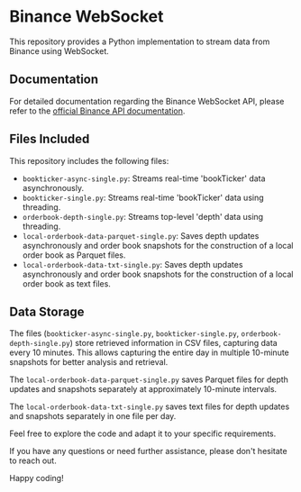 # Binance WebSocket

This repository provides a Python implementation to stream data from Binance using WebSocket.

## Documentation

For detailed documentation regarding the Binance WebSocket API, please refer to the [official Binance API documentation](https://binance-docs.github.io/apidocs/spot/en/#introduction).

## Files Included

This repository includes the following files:

- `bookticker-async-single.py`: Streams real-time 'bookTicker' data asynchronously.
- `bookticker-single.py`: Streams real-time 'bookTicker' data using threading.
- `orderbook-depth-single.py`: Streams top-level 'depth' data using threading.
- `local-orderbook-data-parquet-single.py`: Saves depth updates asynchronously and order book snapshots for the construction of a local order book as Parquet files.
- `local-orderbook-data-txt-single.py`: Saves depth updates asynchronously and order book snapshots for the construction of a local order book as text files.

## Data Storage

The files (`bookticker-async-single.py`, `bookticker-single.py`, `orderbook-depth-single.py`) store retrieved information in CSV files, capturing data every 10 minutes. This allows capturing the entire day in multiple 10-minute snapshots for better analysis and retrieval.

The `local-orderbook-data-parquet-single.py` saves Parquet files for depth updates and snapshots separately at approximately 10-minute intervals.

The `local-orderbook-data-txt-single.py` saves text files for depth updates and snapshots separately in one file per day.

Feel free to explore the code and adapt it to your specific requirements.

If you have any questions or need further assistance, please don't hesitate to reach out.

Happy coding!
